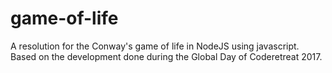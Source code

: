 # game-of-life
A resolution for the Conway's game of life in NodeJS using javascript.
Based on the development done during the Global Day of Coderetreat 2017.
